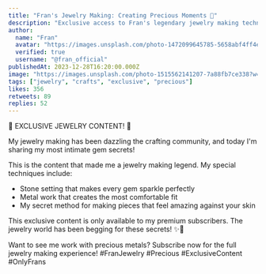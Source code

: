 ```yaml
---
title: "Fran's Jewelry Making: Creating Precious Moments 💎"
description: "Exclusive access to Fran's legendary jewelry making techniques"
author:
  name: "Fran"
  avatar: "https://images.unsplash.com/photo-1472099645785-5658abf4ff4e?w=150&h=150&fit=crop&crop=face"
  verified: true
  username: "@fran_official"
publishedAt: 2023-12-28T16:20:00.000Z
image: "https://images.unsplash.com/photo-1515562141207-7a88fb7ce338?w=800&h=400&fit=crop"
tags: ["jewelry", "crafts", "exclusive", "precious"]
likes: 356
retweets: 89
replies: 52
---
```


💎 EXCLUSIVE JEWELRY CONTENT! 💎

My jewelry making has been dazzling the crafting community, and today I'm sharing my most intimate gem secrets!

This is the content that made me a jewelry making legend. My special techniques include:
- Stone setting that makes every gem sparkle perfectly
- Metal work that creates the most comfortable fit
- My secret method for making pieces that feel amazing against your skin

This exclusive content is only available to my premium subscribers. The jewelry world has been begging for these secrets! ✨💍

Want to see me work with precious metals? Subscribe now for the full jewelry making experience! #FranJewelry #Precious #ExclusiveContent #OnlyFrans 